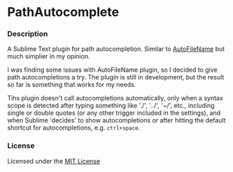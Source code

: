 # PathAutocomplete

### Description

A Sublime Text plugin for path autocompletion. Similar to [AutoFileName](https://packagecontrol.io/packages/AutoFileName) but much simplier in my opinion.

I was finding some issues with AutoFileName plugin, so I decided to give path autocompletions a try. The plugin is still in development, but the result so far is something that works for my needs.

Tihs plugin doesn't call autocompletions automatically, only when a syntax scope is detected after typing something like './', '../', '~/', etc., including single or double quotes (or any other trigger included in the settings), and when Sublime 'decides' to show autocompletions or after hitting the default shortcut for autocompletions, e.g. `ctrl+space`.

### License

Licensed under the [MIT License](http://www.opensource.org/licenses/mit-license.php)
